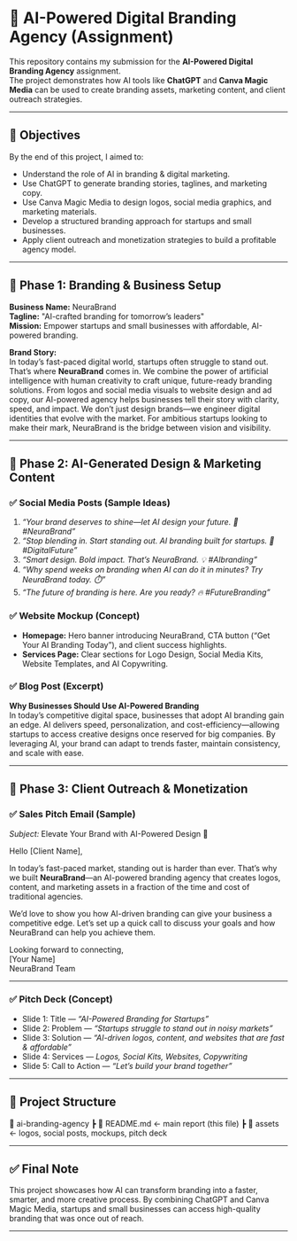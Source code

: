 # 🚀 AI-Powered Digital Branding Agency (Assignment)

This repository contains my submission for the **AI-Powered Digital Branding Agency** assignment.  
The project demonstrates how AI tools like **ChatGPT** and **Canva Magic Media** can be used to create branding assets, marketing content, and client outreach strategies.  

---

## 📌 Objectives
By the end of this project, I aimed to:
- Understand the role of AI in branding & digital marketing.  
- Use ChatGPT to generate branding stories, taglines, and marketing copy.  
- Use Canva Magic Media to design logos, social media graphics, and marketing materials.  
- Develop a structured branding approach for startups and small businesses.  
- Apply client outreach and monetization strategies to build a profitable agency model.  

---

## 🔹 Phase 1: Branding & Business Setup
**Business Name:** NeuraBrand  
**Tagline:** "AI-crafted branding for tomorrow’s leaders"  
**Mission:** Empower startups and small businesses with affordable, AI-powered branding.  

**Brand Story:**  
In today’s fast-paced digital world, startups often struggle to stand out. That’s where **NeuraBrand** comes in. We combine the power of artificial intelligence with human creativity to craft unique, future-ready branding solutions. From logos and social media visuals to website design and ad copy, our AI-powered agency helps businesses tell their story with clarity, speed, and impact. We don’t just design brands—we engineer digital identities that evolve with the market. For ambitious startups looking to make their mark, NeuraBrand is the bridge between vision and visibility.  

---

## 🔹 Phase 2: AI-Generated Design & Marketing Content

### ✅ Social Media Posts (Sample Ideas)
1. *“Your brand deserves to shine—let AI design your future. 🚀 #NeuraBrand”*  
2. *“Stop blending in. Start standing out. AI branding built for startups. 🌟 #DigitalFuture”*  
3. *“Smart design. Bold impact. That’s NeuraBrand. 💡 #AIbranding”*  
4. *“Why spend weeks on branding when AI can do it in minutes? Try NeuraBrand today. ⏱️”*  
5. *“The future of branding is here. Are you ready? 🔥 #FutureBranding”*  

### ✅ Website Mockup (Concept)
- **Homepage:** Hero banner introducing NeuraBrand, CTA button (“Get Your AI Branding Today”), and client success highlights.  
- **Services Page:** Clear sections for Logo Design, Social Media Kits, Website Templates, and AI Copywriting.  

### ✅ Blog Post (Excerpt)
**Why Businesses Should Use AI-Powered Branding**  
In today’s competitive digital space, businesses that adopt AI branding gain an edge. AI delivers speed, personalization, and cost-efficiency—allowing startups to access creative designs once reserved for big companies. By leveraging AI, your brand can adapt to trends faster, maintain consistency, and scale with ease.  

---

## 🔹 Phase 3: Client Outreach & Monetization

### ✅ Sales Pitch Email (Sample)
*Subject:* Elevate Your Brand with AI-Powered Design 🚀  

Hello [Client Name],  

In today’s fast-paced market, standing out is harder than ever. That’s why we built **NeuraBrand**—an AI-powered branding agency that creates logos, content, and marketing assets in a fraction of the time and cost of traditional agencies.  

We’d love to show you how AI-driven branding can give your business a competitive edge. Let’s set up a quick call to discuss your goals and how NeuraBrand can help you achieve them.  

Looking forward to connecting,  
[Your Name]  
NeuraBrand Team  

---

### ✅ Pitch Deck (Concept)
- Slide 1: Title — *“AI-Powered Branding for Startups”*  
- Slide 2: Problem — *“Startups struggle to stand out in noisy markets”*  
- Slide 3: Solution — *“AI-driven logos, content, and websites that are fast & affordable”*  
- Slide 4: Services — *Logos, Social Kits, Websites, Copywriting*  
- Slide 5: Call to Action — *“Let’s build your brand together”*  

---

## 📂 Project Structure
  📂 ai-branding-agency
   ┣ 📄 README.md ← main report (this file)
  ┣ 📂 assets ← logos, social posts, mockups, pitch deck
  
---

## ✅ Final Note
This project showcases how AI can transform branding into a faster, smarter, and more creative process. By combining ChatGPT and Canva Magic Media, startups and small businesses can access high-quality branding that was once out of reach.  

---
